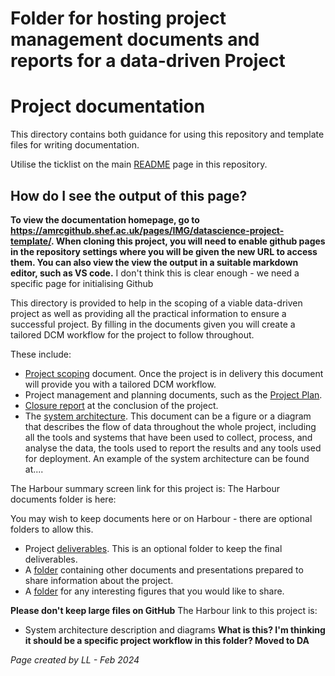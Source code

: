 # Folder for hosting project management documents and reports for a data-driven Project
# Project documentation #

This directory contains both guidance for using this repository and template files for writing documentation.

Utilise the ticklist on the main [README](../README.md) page in this repository. 

## How do I see the output of this page? ##

**To view the documentation homepage, go to https://amrcgithub.shef.ac.uk/pages/IMG/datascience-project-template/. When cloning this project, you will need to enable github pages in the repository settings where you will be given the new URL to access them. You can also view the view the output in a suitable markdown editor, such as VS code.** I don't think this is clear enough - we need a specific page for initialising Github

This directory is provided to help in the scoping of a viable data-driven project as well as providing all the practical information to ensure a successful project. By filling in the documents given you will create a tailored DCM workflow for the project to follow throughout. 

These include:

* [Project scoping](/docs/0.ProjectManagement/ProjectScoping.md) document. Once the project is in delivery this document will provide you with a tailored DCM workflow.  
* Project management and planning documents, such as the [Project Plan](/docs/0.ProjectManagement/ProjectPlan.md).
* [Closure report](/docs/0.ProjectManagement/ClosureReport.md) at the conclusion of the project.
* The [system architecture](/docs/0.ProjectManagement/SystemArchitecture.docx). This document can be a figure or a diagram that describes the flow of data throughout the whole project, including all the tools and systems that have been used to collect, process, and analyse the data, the tools used to report the results and any tools used for deployment. An example of the system architecture can be found at....

The Harbour summary screen link for this project is: 
The Harbour documents folder is here: 

You may wish to keep documents here or on Harbour - there are optional folders to allow this. 
* Project [deliverables](/docs/0.ProjectManagement/Deliverables/). This is an optional folder to keep the final deliverables. 
* A [folder](/docs/0.ProjectManagement/SharedDocuments/) containing other documents and presentations prepared to share information about the project.
* A [folder](/docs/0.ProjectManagement/Figures/) for any interesting figures that you would like to share. 

**Please don't keep large files on GitHub**
The Harbour link to this project is: 

* System architecture description and diagrams  **What is this? I'm thinking it should be a specific project workflow in this folder? Moved to DA**


*Page created by LL - Feb 2024*